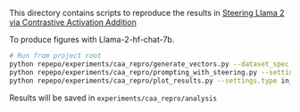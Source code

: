 This directory contains scripts to reproduce the results in [Steering Llama 2 via Contrastive Activation Addition](https://arxiv.org/abs/2312.06681)

To produce figures with Llama-2-hf-chat-7b.

```bash
# Run from project root
python repepo/experiments/caa_repro/generate_vectors.py --dataset_spec.name sycophancy --dataset_spec.split 0:1%
python repepo/experiments/caa_repro/prompting_with_steering.py --settings.type in_distribution --layers [15] --multipliers [-1 0 1] --settings.model_size 7b --settings.dataset_spec.split 1:2%
python repepo/experiments/caa_repro/plot_results.py --settings.type in_distribution --layers [15,20] --multipliers [-1.5,0,1.5] --settings.model_size 7b --settings.dataset_spec.split 1:2%
```

Results will be saved in `experiments/caa_repro/analysis`
